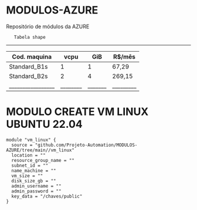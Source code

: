 # MODULOS-AZURE
Repositório de módulos da AZURE

       Tabela shape
 ______________________________________________
 |  Cod. maquina   |  vcpu  |  GiB  |  R$/mês |
 | --------------- |------- | ----- | ------- |
 | Standard_B1s    | 1      | 1     |  67,29  |
 | Standard_B2s    | 2      | 4     | 269,15  |
 |_________________|________|_______|_________|

# MODULO CREATE VM LINUX UBUNTU 22.04
```
module "vm_linux" {
  source = "github.com/Projeto-Automation/MODULOS-AZURE/tree/main//vm_linux"
  location = ""
  resource_group_name = ""
  subnet_id = ""
  name_machine = ""
  vm_size = ""
  disk_size_gb = ""
  admin_username = ""
  admin_password = ""
  key_data = "/chaves/public"
}
```
